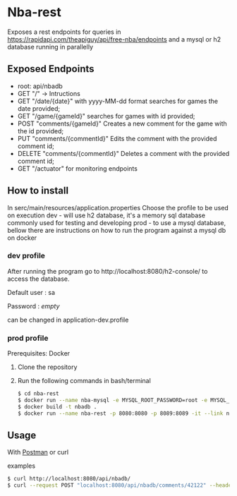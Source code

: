 # Nba-rest

Exposes a rest endpoints for queries in https://rapidapi.com/theapiguy/api/free-nba/endpoints and a mysql or h2 database running in parallelly

## Exposed Endpoints

   - root: api/nbadb
   - GET  "/" -> Intructions
   - GET  "/date/{date}" with yyyy-MM-dd format searches for games the date provided;
   - GET  "/game/{gameId}" searches for games with id provided;
   - POST "comments/{gameId}" Creates a new comment for the game with the id provided;
   - PUT  "comments/{commentId}" Edits the comment with the provided comment id;
   - DELETE "comments/{commentId}" Deletes a comment with the provided comment id;
   - GET "/actuator" for monitoring endpoints

## How to install

In serc/main/resources/application.properties
Choose the profile to be used on execution
dev - will use h2 database, it's a memory sql database commonly used for testing and developing 
prod - to use a mysql database, bellow there are instructions on how to run the program against a mysql db on docker

### dev profile
After running the program go to http://localhost:8080/h2-console/ to access the database. 

Default user : sa 

Password : *empty*

can be changed in application-dev.profile


### prod profile
Prerequisites:
Docker

1. Clone the repository
2. Run the following commands in bash/terminal

    ```sh
    $ cd nba-rest
    $ docker run --name nba-mysql -e MYSQL_ROOT_PASSWORD=root -e MYSQL_DATABASE=nbadb -p 3306:3306 -d mysql:5.7
    $ docker build -t nbadb .
    $ docker run --name nba-rest -p 8080:8080 -p 8089:8089 -it --link nba-mysql nbadb
    ```


## Usage

With [Postman](https://www.postman.com/) or curl

examples
```sh
$ curl http://localhost:8080/api/nbadb/
$ curl --request POST "localhost:8080/api/nbadb/comments/42122" --header 'text/plain;charset=UTF-8' --data '"comment"'
```
